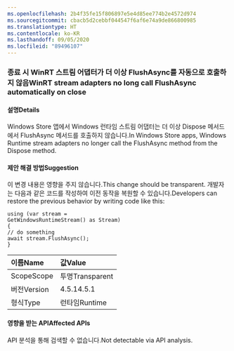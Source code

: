 ```yaml
---
ms.openlocfilehash: 2b4f35fe15f806897e5e4d85ee774b2e4572d974
ms.sourcegitcommit: cbacb5d2cebbf044547f6af6e74a9de866800985
ms.translationtype: HT
ms.contentlocale: ko-KR
ms.lasthandoff: 09/05/2020
ms.locfileid: "89496107"
---
```

### <a name="winrt-stream-adapters-no-long-call-flushasync-automatically-on-close"></a><span data-ttu-id="80b83-101">종료 시 WinRT 스트림 어댑터가 더 이상 FlushAsync를 자동으로 호출하지 않음</span><span class="sxs-lookup"><span data-stu-id="80b83-101">WinRT stream adapters no long call FlushAsync automatically on close</span></span>

#### <a name="details"></a><span data-ttu-id="80b83-102">설명</span><span class="sxs-lookup"><span data-stu-id="80b83-102">Details</span></span>

<span data-ttu-id="80b83-103">Windows Store 앱에서 Windows 런타임 스트림 어댑터는 더 이상 Dispose 메서드에서 FlushAsync 메서드를 호출하지 않습니다.</span><span class="sxs-lookup"><span data-stu-id="80b83-103">In Windows Store apps, Windows Runtime stream adapters no longer call the FlushAsync method from the Dispose method.</span></span>

#### <a name="suggestion"></a><span data-ttu-id="80b83-104">제안 해결 방법</span><span class="sxs-lookup"><span data-stu-id="80b83-104">Suggestion</span></span>

<span data-ttu-id="80b83-105">이 변경 내용은 영향을 주지 않습니다.</span><span class="sxs-lookup"><span data-stu-id="80b83-105">This change should be transparent.</span></span> <span data-ttu-id="80b83-106">개발자는 다음과 같은 코드를 작성하여 이전 동작을 복원할 수 있습니다.</span><span class="sxs-lookup"><span data-stu-id="80b83-106">Developers can restore the previous behavior by writing code like this:</span></span><pre><code class="lang-csharp">using (var stream = GetWindowsRuntimeStream() as Stream)&#13;&#10;{&#13;&#10;// do something&#13;&#10;await stream.FlushAsync();&#13;&#10;}&#13;&#10;</code></pre>

| <span data-ttu-id="80b83-107">이름</span><span class="sxs-lookup"><span data-stu-id="80b83-107">Name</span></span>    | <span data-ttu-id="80b83-108">값</span><span class="sxs-lookup"><span data-stu-id="80b83-108">Value</span></span>       |
|:--------|:------------|
| <span data-ttu-id="80b83-109">Scope</span><span class="sxs-lookup"><span data-stu-id="80b83-109">Scope</span></span>   |<span data-ttu-id="80b83-110">투명</span><span class="sxs-lookup"><span data-stu-id="80b83-110">Transparent</span></span>|
|<span data-ttu-id="80b83-111">버전</span><span class="sxs-lookup"><span data-stu-id="80b83-111">Version</span></span>|<span data-ttu-id="80b83-112">4.5.1</span><span class="sxs-lookup"><span data-stu-id="80b83-112">4.5.1</span></span>|
|<span data-ttu-id="80b83-113">형식</span><span class="sxs-lookup"><span data-stu-id="80b83-113">Type</span></span>|<span data-ttu-id="80b83-114">런타임</span><span class="sxs-lookup"><span data-stu-id="80b83-114">Runtime</span></span>|

#### <a name="affected-apis"></a><span data-ttu-id="80b83-115">영향을 받는 API</span><span class="sxs-lookup"><span data-stu-id="80b83-115">Affected APIs</span></span>

<span data-ttu-id="80b83-116">API 분석을 통해 검색할 수 없습니다.</span><span class="sxs-lookup"><span data-stu-id="80b83-116">Not detectable via API analysis.</span></span>

<!--

#### Affected APIs

Not detectable via API analysis.

-->
